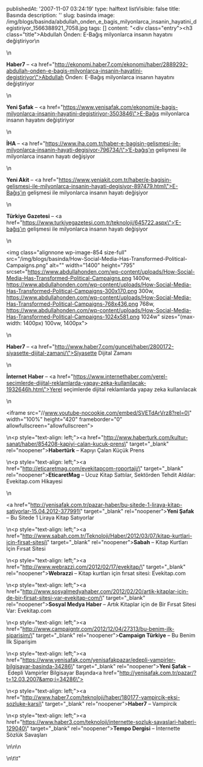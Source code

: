 publishedAt: '2007-11-07 03:24:19'
type: halftext
listVisible: false
title: Basında
description: ''
slug: basinda
image: /img/blogs/basinda/abdullah_onden_e_bagis_milyonlarca_insanin_hayatini_degistiriyor_1566388921_7058.jpg
tags: []
content: "<div class=\"entry\"><h3 class=\"title\">Abdullah Önden: E-Bağış milyonlarca insanın hayatını değiştiriyor</h3>\n<p></p>\n<p><strong>Haber7</strong> –&nbsp;<a href=\"http://ekonomi.haber7.com/ekonomi/haber/2889292-abdullah-onden-e-bagis-milyonlarca-insanin-hayatini-degistiriyor\">Abdullah Önden: E-Bağış milyonlarca insanın hayatını değiştiriyor</a></p>\n<p><strong>Yeni Şafak</strong> – <a href=\"https://www.yenisafak.com/ekonomi/e-bagis-milyonlarca-insanin-hayatini-degistiriyor-3503846\">E-Bağış milyonlarca insanın hayatını değiştiriyor</a></p>\n<p><strong>İHA</strong> – <a href=\"https://www.iha.com.tr/haber-e-bagisin-gelismesi-ile-milyonlarca-insanin-hayati-degisiyor-796734/\">‘E-bağış’ın gelişmesi ile milyonlarca insanın hayatı değişiyor</a></p>\n<p><strong>Yeni Akit</strong> – <a href=\"https://www.yeniakit.com.tr/haber/e-bagisin-gelismesi-ile-milyonlarca-insanin-hayati-degisiyor-897479.html\">E-Bağış’ın gelişmesi ile milyonlarca insanın hayatı değişiyor</a></p>\n<p><strong>Türkiye Gazetesi</strong> – <a href=\"https://www.turkiyegazetesi.com.tr/teknoloji/645722.aspx\">‘E-bağış’ın gelişmesi ile milyonlarca insanın hayatı değişiyor</a></p>\n<p><img class=\"alignnone wp-image-854 size-full\" src=\"/img/blogs/basinda/How-Social-Media-Has-Transformed-Political-Campaigns.png\" alt=\"\" width=\"1400\" height=\"795\" srcset=\"https://www.abdullahonden.com/wp-content/uploads/How-Social-Media-Has-Transformed-Political-Campaigns.png 1400w, https://www.abdullahonden.com/wp-content/uploads/How-Social-Media-Has-Transformed-Political-Campaigns-300x170.png 300w, https://www.abdullahonden.com/wp-content/uploads/How-Social-Media-Has-Transformed-Political-Campaigns-768x436.png 768w, https://www.abdullahonden.com/wp-content/uploads/How-Social-Media-Has-Transformed-Political-Campaigns-1024x581.png 1024w\" sizes=\"(max-width: 1400px) 100vw, 1400px\"></p>\n<p><strong>Haber7</strong> – <a href=\"http://www.haber7.com/guncel/haber/2800172-siyasette-dijital-zamani/\">Siyasette Dijital Zamanı</a></p>\n<p><strong>İnternet Haber</strong> –&nbsp;<a href=\"https://www.internethaber.com/yerel-secimlerde-dijital-reklamlarda-yapay-zeka-kullanilacak-1932646h.htm\">Yerel seçimlerde dijital reklamlarda yapay zeka kullanılacak</a></p>\n<p><iframe src=\"//www.youtube-nocookie.com/embed/SVETdArVrz8?rel=0\" width=\"100%\" height=\"420\" frameborder=\"0\" allowfullscreen=\"allowfullscreen\"></iframe></p>\n<p style=\"text-align: left;\"><a href=\"http://www.haberturk.com/kultur-sanat/haber/854208-kapiyi-calan-kucuk-prens\" target=\"_blank\" rel=\"noopener\"><strong>Habertürk</strong> – Kapıyı Çalan Küçük Prens</a></p>\n<p style=\"text-align: left;\"><a href=\"http://eticaretmag.com/evekitapcom-roportaji/\" target=\"_blank\" rel=\"noopener\"><strong>EticaretMag</strong> –&nbsp;Ucuz Kitap Sattılar, Sektörden Tehdit Aldılar: Evekitap.com Hikayesi</a></p>\n<p><a href=\"http://yenisafak.com.tr/pazar-haber/bu-sitede-1-liraya-kitap-satiyorlar-15.04.2012-377991\" target=\"_blank\" rel=\"noopener\"><strong>Yeni Şafak</strong> – Bu Sitede 1 Liraya Kitap Satıyorlar</a></p>\n<p style=\"text-align: left;\"><a href=\"http://www.sabah.com.tr/Teknoloji/Haber/2012/03/07/kitap-kurtlari-icin-firsat-sitesi\" target=\"_blank\" rel=\"noopener\"><strong>Sabah</strong> – Kitap Kurtları İçin Fırsat Sitesi</a></p>\n<p style=\"text-align: left;\"><a href=\"http://www.webrazzi.com/2012/02/17/evekitap/\" target=\"_blank\" rel=\"noopener\"><strong>Webrazzi</strong> –&nbsp;Kitap kurtları için fırsat sitesi: Evekitap.com</a></p>\n<p style=\"text-align: left;\"><a href=\"http://www.sosyalmedyahaber.com/2012/02/20/artik-kitaplar-icin-de-bir-firsat-sitesi-var-evekitap-com/\" target=\"_blank\" rel=\"noopener\"><strong>Sosyal Medya Haber</strong> –&nbsp;Artık Kitaplar için de Bir Fırsat Sitesi Var: Evekitap.com</a></p>\n<p style=\"text-align: left;\"><a href=\"http://www.campaigntr.com/2012/12/04/27313/bu-benim-ilk-siparisim/\" target=\"_blank\" rel=\"noopener\"><strong>Campaign Türkiye</strong> – Bu Benim İlk Siparişim</a></p>\n<p style=\"text-align: left;\"><a href=\"https://www.yenisafak.com/yenisafakpazar/edepli-vampirler-bilgisayar-basinda-34286\" target=\"_blank\" rel=\"noopener\"><strong>Yeni Şafak</strong> –&nbsp;Edepli Vampirler Bilgisayar Başında</a><a href=\"http://yenisafak.com.tr/pazar/?t=12.03.2007&amp;i=34286\"><br></a></p>\n<p style=\"text-align: left;\"><a href=\"http://www.haber7.com/teknoloji/haber/180177-vampircik-eksi-sozluke-karsi\" target=\"_blank\" rel=\"noopener\"><strong>Haber7</strong> – Vampircik</a></p>\n<p style=\"text-align: left;\"><a href=\"https://www.haber3.com/teknoloji/internette-sozluk-savaslari-haberi-129040\" target=\"_blank\" rel=\"noopener\"><strong>Tempo Dergisi</strong> – İnternette Sözlük Savaşları</a></p>\n\n\n<p></p>\n\t\t</div>"
